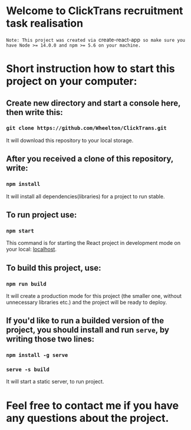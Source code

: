 # Welcome to ClickTrans recruitment task realisation

`Note: This project was created via `create-react-app` so make sure you have Node >= 14.0.0 and npm >= 5.6 on your machine.`

# Short instruction how to start this project on your computer:

## Create new directory and start a console here, then write this:

### `git clone https://github.com/Wheelton/ClickTrans.git`

It will download this repository to your local storage.

## After you received a clone of this repository, write:

### `npm install`
 
It will install all dependencies(libraries) for a project to run stable.

## To run project use:

### `npm start`

This command is for starting the React project in development mode on your local:  [localhost](http://localhost:3000).

## To build this project, use:

### `npm run build`

It will create a production mode for this project (the smaller one, without unnecessary libraries etc.) and the project will be ready to deploy.

## If you'd like to run a builded version of the project, you should install and run `serve`, by writing those two lines:

### `npm install -g serve`
### `serve -s build`

It will start a static server, to run project.

# Feel free to contact me if you have any questions about the project.
